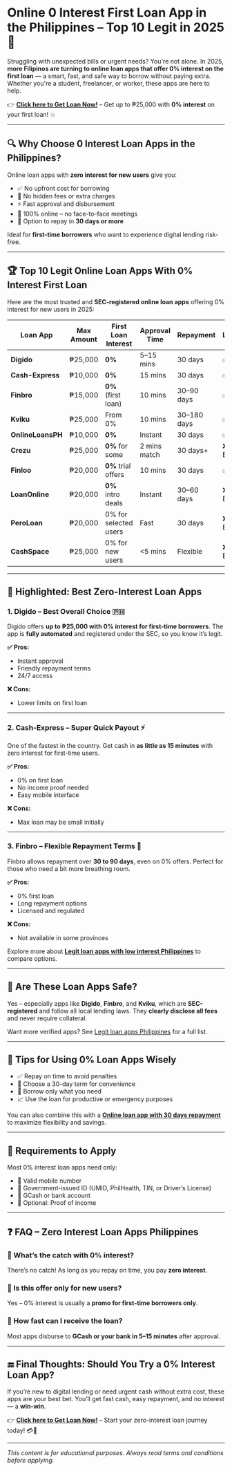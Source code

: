 # Online 0 Interest First Loan App in the Philippines – Top 10 Legit in 2025 💸

Struggling with unexpected bills or urgent needs? You're not alone. In 2025, **more Filipinos are turning to online loan apps that offer 0% interest on the first loan** — a smart, fast, and safe way to borrow without paying extra. Whether you're a student, freelancer, or worker, these apps are here to help.

👉 **[Click here to Get Loan Now!](https://linktr.ee/apploansph)** – Get up to ₱25,000 with **0% interest** on your first loan! 💥

---

## 🔍 Why Choose 0 Interest Loan Apps in the Philippines?

Online loan apps with **zero interest for new users** give you:

- ✅ No upfront cost for borrowing
- 💸 No hidden fees or extra charges
- ⚡ Fast approval and disbursement
- 📱 100% online – no face-to-face meetings
- 📆 Option to repay in **30 days or more**

Ideal for **first-time borrowers** who want to experience digital lending risk-free.

---

## 🏆 Top 10 Legit Online Loan Apps With 0% Interest First Loan

Here are the most trusted and **SEC-registered online loan apps** offering 0% interest for new users in 2025:

| Loan App         | Max Amount | First Loan Interest | Approval Time | Repayment | License |
|------------------|------------|---------------------|---------------|-----------|---------|
| **Digido**       | ₱25,000    | **0%**               | 5–15 mins     | 30 days   | ✅ SEC  |
| **Cash-Express** | ₱10,000    | **0%**               | 15 mins       | 30 days   | ✅ SEC  |
| **Finbro**       | ₱15,000    | **0%** (first loan) | 10 mins       | 30–90 days| ✅ SEC  |
| **Kviku**        | ₱25,000    | From 0%              | 10 mins       | 30–180 days| ✅ SEC |
| **OnlineLoansPH**| ₱10,000    | **0%**               | Instant       | 30 days   | ✅ SEC  |
| **Crezu**        | ₱25,000    | **0%** for some      | 2 mins match  | 30 days+  | ❌ Broker |
| **Finloo**       | ₱20,000    | **0%** trial offers | 10 mins       | 30 days   | ✅ SEC  |
| **LoanOnline**   | ₱20,000    | **0%** intro deals | Instant       | 30–60 days| ❌ Broker |
| **PeroLoan**     | ₱20,000    | 0% for selected users| Fast          | 30 days   | ❌ Broker |
| **CashSpace**    | ₱25,000    | 0% for new users     | <5 mins       | Flexible  | ❌ Broker |

---

## 📱 Highlighted: Best Zero-Interest Loan Apps

### 1. **Digido** – Best Overall Choice 🇵🇭

Digido offers **up to ₱25,000 with 0% interest for first-time borrowers**. The app is **fully automated** and registered under the SEC, so you know it’s legit.

**✅ Pros:**
- Instant approval
- Friendly repayment terms
- 24/7 access

**❌ Cons:**
- Lower limits on first loan

---

### 2. **Cash-Express** – Super Quick Payout ⚡

One of the fastest in the country. Get cash in **as little as 15 minutes** with zero interest for first-time users.

**✅ Pros:**
- 0% on first loan
- No income proof needed
- Easy mobile interface

**❌ Cons:**
- Max loan may be small initially

---

### 3. **Finbro** – Flexible Repayment Terms 📆

Finbro allows repayment over **30 to 90 days**, even on 0% offers. Perfect for those who need a bit more breathing room.

**✅ Pros:**
- 0% first loan
- Long repayment options
- Licensed and regulated

**❌ Cons:**
- Not available in some provinces

Explore more about **[Legit loan apps with low interest Philippines](https://www.linkedin.com/pulse/legit-loan-online-philippines-top-10-best-apps-low-interest-1jdzf)** to compare options.

---

## 🔐 Are These Loan Apps Safe?

Yes – especially apps like **Digido**, **Finbro**, and **Kviku**, which are **SEC-registered** and follow all local lending laws. They **clearly disclose all fees** and never require collateral.

Want more verified apps? See [Legit loan apps Philippines](https://issuu.com/bestloanph/docs/best_loan_ph/s/79016468) for a full list.

---

## 🧠 Tips for Using 0% Loan Apps Wisely

- ✅ Repay on time to avoid penalties
- 📆 Choose a 30-day term for convenience
- 🧾 Borrow only what you need
- 📈 Use the loan for productive or emergency purposes

You can also combine this with a **[Online loan app with 30 days repayment](https://www.linkedin.com/pulse/online-loan-app-30-days-repayment-philippines-2024-best-loan-ph-thhvf/?trackingId=6DcQU8rxgEc6sRq1dlgxyA%3D%3D)** to maximize flexibility and savings.

---

## 📝 Requirements to Apply

Most 0% interest loan apps need only:

- 📱 Valid mobile number  
- 📍 Government-issued ID (UMID, PhilHealth, TIN, or Driver’s License)  
- 🏦 GCash or bank account  
- 💼 Optional: Proof of income

---

## ❓ FAQ – Zero Interest Loan Apps Philippines

### 🔹 What’s the catch with 0% interest?
There’s no catch! As long as you repay on time, you pay **zero interest**.

### 🔹 Is this offer only for new users?
Yes – 0% interest is usually a **promo for first-time borrowers only**.

### 🔹 How fast can I receive the loan?
Most apps disburse to **GCash or your bank in 5–15 minutes** after approval.

---

## 🔚 Final Thoughts: Should You Try a 0% Interest Loan App?

If you’re new to digital lending or need urgent cash without extra cost, these apps are your best bet. You’ll get fast cash, easy repayment, and no interest — a **win-win**.

👉 **[Click here to Get Loan Now!](https://linktr.ee/apploansph)** – Start your zero-interest loan journey today! 💳🚀

---

*This content is for educational purposes. Always read terms and conditions before applying.*
